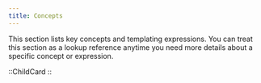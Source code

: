 ```yaml
---
title: Concepts
---
```


This section lists key concepts and templating expressions. You can treat this section as a lookup reference anytime you need more details about a specific concept or expression.

::ChildCard
::